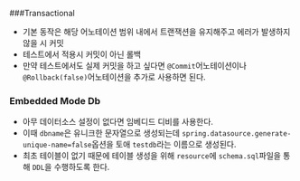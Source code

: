 ###Transactional
- 기본 동작은 해당 어노테이션 범위 내에서 트랜잭션을 유지해주고 에러가 발생하지 않을 시 커밋
- 테스트에서 적용시 커밋이 아닌 롤백
- 만약 테스트에서도 실제 커밋을 하고 싶다면 `@Commit`어노테이션이나 `@Rollback(false)`어노테이션을 추가로 사용하면 된다.

### Embedded Mode Db
- 아무 데이터소스 설정이 없다면 임베디드 디비를 사용한다.
- 이때 `dbname`은 유니크한 문자열으로 생성되는데 `spring.datasource.generate-unique-name=false`옵션을 토애 `testdb`라는 이름으로 생성된다.
- 최초 테이블이 없기 때문에 테이블 생성을 위해 `resource`에 `schema.sql`파일을 통해 `DDL`을 수행하도록 한다.
